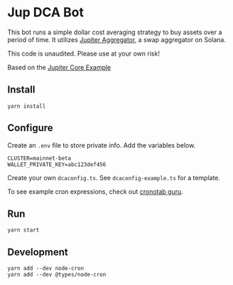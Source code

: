 # Jup DCA Bot
This bot runs a simple dollar cost averaging strategy to buy assets over a period of time. It utilizes [Jupiter Aggregator](https://jup.ag), a swap aggregator on Solana.

This code is unaudited. Please use at your own risk!

Based on the [Jupiter Core Example](https://github.com/jup-ag/jupiter-core-example)

## Install
```
yarn install
```
## Configure
Create an `.env` file to store private info. Add the variables below.
```
CLUSTER=mainnet-beta
WALLET_PRIVATE_KEY=abc123def456
```
Create your own `dcaconfig.ts`. See `dcaconfig-example.ts` for a template. 

To see example cron expressions, check out [cronotab guru](https://crontab.guru/).
## Run
```
yarn start
```
## Development
```
yarn add --dev node-cron
yarn add --dev @types/node-cron
```